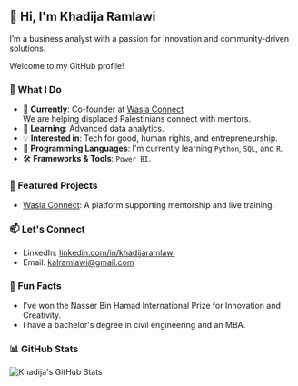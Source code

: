 ## 👋 Hi, I'm Khadija Ramlawi

I’m a business analyst with a passion for innovation and community-driven solutions.

Welcome to my GitHub profile!

### 💼 What I Do

- 🚀 **Currently**: Co-founder at [Wasla Connect](https://waslaconnect.com)  
  We are helping displaced Palestinians connect with mentors.
- 🌱 **Learning**: Advanced data analytics.
- 💡 **Interested in**: Tech for good, human rights, and entrepreneurship.
- 🐍 **Programming Languages**: I'm currently learning `Python`, `SQL`, and `R`.
- 🛠️ **Frameworks & Tools**: `Power BI`.

### 🌟 Featured Projects

- [Wasla Connect](https://github.com/waslaconnect): A platform supporting mentorship
and live training.

### 📫 Let's Connect

- LinkedIn: [linkedin.com/in/khadijaramlawi](https://linkedin.com/in/khadijaramlawi)
- Email: <kalramlawi@gmail.com>

### 🌟 Fun Facts

- I’ve won the Nasser Bin Hamad International Prize for Innovation and Creativity.
- I have a bachelor's degree in civil engineering and an MBA.

### 📊 GitHub Stats

![Khadija's GitHub Stats](https://github-readme-stats.vercel.app/api?username=khadijaramlawi&show_icons=true&theme=radical)
